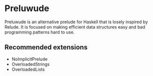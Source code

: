 # Preluwude

Preluwude is an alternative prelude for Haskell that is losely inspired by Relude.
It is focused on making efficient data structures easy and bad programming patterns hard to use.

## Recommended extensions
- NoImplicitPrelude
- OverloadedStrings
- OverloadedLists
